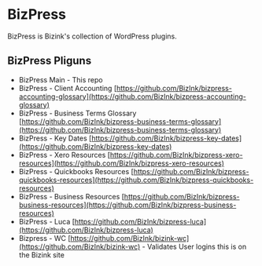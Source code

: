 # BizPress

BizPress is Bizink's collection of WordPress plugins.

## BizPress Pliguns
- BizPress Main - This repo
- BizPress - Client Accounting [https://github.com/BizInk/bizpress-accounting-glossary](https://github.com/BizInk/bizpress-accounting-glossary)
- BizPress - Business Terms Glossary [https://github.com/BizInk/bizpress-business-terms-glossary](https://github.com/BizInk/bizpress-business-terms-glossary)
- BizPress - Key Dates [https://github.com/BizInk/bizpress-key-dates](https://github.com/BizInk/bizpress-key-dates)
- BizPress - Xero Resources [https://github.com/BizInk/bizpress-xero-resources](https://github.com/BizInk/bizpress-xero-resources)
- BizPress - Quickbooks Resources [https://github.com/BizInk/bizpress-quickbooks-resources](https://github.com/BizInk/bizpress-quickbooks-resources)
- BizPress - Business Resources [https://github.com/BizInk/bizpress-business-resources](https://github.com/BizInk/bizpress-business-resources)
- BizPress - Luca [https://github.com/BizInk/bizpress-luca](https://github.com/BizInk/bizpress-luca)
- Bizpress - WC [https://github.com/BizInk/bizink-wc](https://github.com/BizInk/bizink-wc) - Validates User logins this is on the Bizink site